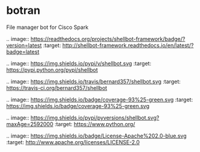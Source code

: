 # botran
File manager bot for Cisco Spark

.. image:: https://readthedocs.org/projects/shellbot-framework/badge/?version=latest
   :target: http://shellbot-framework.readthedocs.io/en/latest/?badge=latest

.. image:: https://img.shields.io/pypi/v/shellbot.svg
   :target: https://pypi.python.org/pypi/shellbot

.. image:: https://img.shields.io/travis/bernard357/shellbot.svg
   :target: https://travis-ci.org/bernard357/shellbot

.. image:: https://img.shields.io/badge/coverage-93%25-green.svg
   :target: https://img.shields.io/badge/coverage-93%25-green.svg

.. image:: https://img.shields.io/pypi/pyversions/shellbot.svg?maxAge=2592000
   :target: https://www.python.org/

.. image:: https://img.shields.io/badge/License-Apache%202.0-blue.svg
   :target: http://www.apache.org/licenses/LICENSE-2.0
